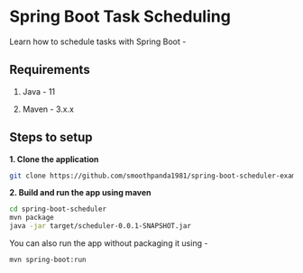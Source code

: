# Spring Boot Task Scheduling

Learn how to schedule tasks with Spring Boot -

## Requirements

1. Java - 11

2. Maven - 3.x.x

## Steps to setup

**1. Clone the application**

```bash
git clone https://github.com/smoothpanda1981/spring-boot-scheduler-example.git
```

**2. Build and run the app using maven**

```bash
cd spring-boot-scheduler
mvn package
java -jar target/scheduler-0.0.1-SNAPSHOT.jar
```

You can also run the app without packaging it using -

```bash
mvn spring-boot:run
```
